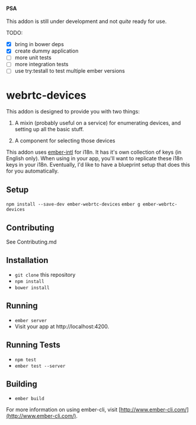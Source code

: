 #### PSA

This addon is still under development and not *quite* ready for use.

TODO:
* [x] bring in bower deps
* [x] create dummy application
* [ ] more unit tests
* [ ] more integration tests
* [ ] use try:testall to test multiple ember versions

# webrtc-devices

This addon is designed to provide you with two things:

1. A mixin (probably useful on a service) for enumerating devices, and setting
up all the basic stuff.

2. A component for selecting those devices

This addon uses [ember-intl](https://github.com/yahoo/ember-intl) for i18n. It has it's own collection of keys (in English only). When using in your app, you'll want to replicate these i18n keys in your i18n. Eventually, I'd like to have a blueprint setup that does this for you automatically.

## Setup

`npm install --save-dev ember-webrtc-devices`
`ember g ember-webrtc-devices`

## Contributing

See Contributing.md

## Installation

* `git clone` this repository
* `npm install`
* `bower install`

## Running

* `ember server`
* Visit your app at http://localhost:4200.

## Running Tests

* `npm test`
* `ember test --server`

## Building

* `ember build`

For more information on using ember-cli, visit [http://www.ember-cli.com/](http://www.ember-cli.com/).
